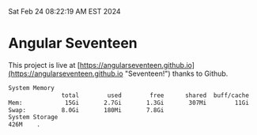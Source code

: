 Sat Feb 24 08:22:19 AM EST 2024

# Angular Seventeen


This project is live at [https://angularseventeen.github.io](https://angularseventeen.github.io "Seventeen!") thanks to Github.

```bash
System Memory
               total        used        free      shared  buff/cache   available
Mem:            15Gi       2.7Gi       1.3Gi       307Mi        11Gi        12Gi
Swap:          8.0Gi       180Mi       7.8Gi
System Storage
426M	.
```
```bash
